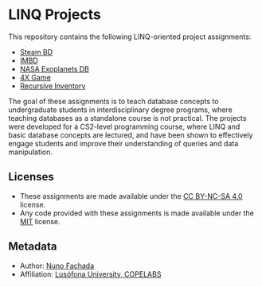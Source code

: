 <!--
LINQ Projects 2019-2024 (c) by Nuno Fachada

These project assignments are licensed under a
Creative Commons Attribution-NonCommercial-ShareAlike 4.0 International License.

You should have received a copy of the license along with this
work. If not, see <http://creativecommons.org/licenses/by-nc-sa/4.0/>.
-->

# LINQ Projects

This repository contains the following LINQ-oriented project assignments:

- [Steam BD](steam)
- [IMBD](imdb)
- [NASA Exoplanets DB](nasaexo)
- [4X Game](4x)
- [Recursive Inventory](recinvent)

The goal of these assignments is to teach database concepts to undergraduate
students in interdisciplinary degree programs, where teaching databases as a
standalone course is not practical. The projects were developed for a CS2-level
programming course, where LINQ and basic database concepts are lectured, and
have been shown to effectively engage students and improve their understanding
of queries and data manipulation.

## Licenses

- These assignments are made available under the [CC BY-NC-SA 4.0] license.
- Any code provided with these assignments is made available under the [MIT]
  license.

## Metadata

- Author: [Nuno Fachada]
- Affiliation: [Lusófona University, COPELABS][ULHT]

[CC BY-NC-SA 4.0]:https://creativecommons.org/licenses/by-nc-sa/4.0/
[MIT]:http://opensource.org/licenses/MIT
[Nuno Fachada]:https://github.com/nunofachada
[ULHT]:https://www.ulusofona.pt/
